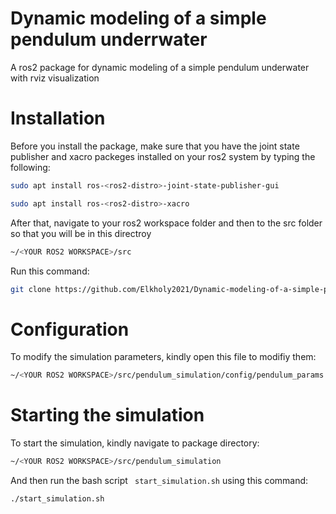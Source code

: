 # Dynamic modeling of a simple pendulum underrwater
A ros2 package for dynamic modeling of a simple pendulum underwater with rviz visualization

# Installation #
Before you install the package, make sure that you have the joint state publisher and xacro packeges installed on your ros2 system by typing the following:
```bash
sudo apt install ros-<ros2-distro>-joint-state-publisher-gui
```
```bash
sudo apt install ros-<ros2-distro>-xacro
```

After that, navigate to your ros2 workspace folder and then to the src folder so that you will be in this directroy

```bash
~/<YOUR ROS2 WORKSPACE>/src
```

Run this command:

```bash
git clone https://github.com/Elkholy2021/Dynamic-modeling-of-a-simple-pendulum-undrerwater.git
```

# Configuration #
To modify the simulation parameters, kindly open this file to modifiy them:
```bash
~/<YOUR ROS2 WORKSPACE>/src/pendulum_simulation/config/pendulum_params.yaml
```


# Starting the simulation #
To start the simulation, kindly navigate to package directory:
```bash
~/<YOUR ROS2 WORKSPACE>/src/pendulum_simulation
```
And then run the bash script ``` start_simulation.sh``` using this command:
```bash
./start_simulation.sh
```

